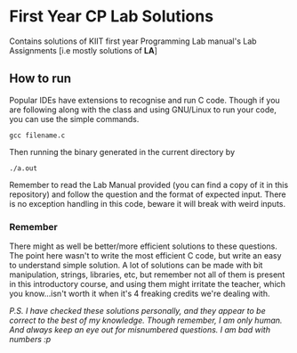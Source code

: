 # First Year CP Lab Solutions
Contains solutions of KIIT first year Programming Lab manual's Lab Assignments [i.e mostly solutions of **LA**]

## How to run
Popular IDEs have extensions to recognise and run C code. Though if you are following along with the class and using GNU/Linux to run your code, you can use the simple commands.

`gcc filename.c`

Then running the binary generated in the current directory by

`./a.out`

Remember to read the Lab Manual provided (you can find a copy of it in this repository) and follow the question and the format of expected input. There is no exception handling in this code, beware it will break with weird inputs.

### Remember
There might as well be better/more efficient solutions to these questions. The point here wasn't to write the most efficient C code, but write an easy to understand simple solution. A lot of solutions can be made with bit manipulation, strings, libraries, etc, but remember not all of them is present in this introductory course, and using them might irritate the teacher, which you know...isn't worth it when it's 4 freaking credits we're dealing with.

<i>P.S. I have checked these solutions personally, and they appear to be correct to the best of my knowledge. Though remember, I am only human. And always keep an eye out for misnumbered questions. I am bad with numbers :p</i>
